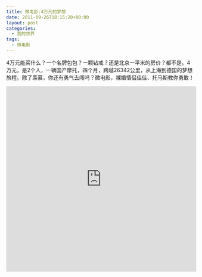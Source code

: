 ```yaml
---
title: 微电影:4万元的梦想
date: 2011-09-26T18:15:20+00:00
layout: post
categories:
  - 我的世界
tags:
  - 微电影
---
```

4万元能买什么？一个名牌包包？一颗钻戒？还是北京一平米的房价？都不是。4万元，是2个人，一辆国产摩托，四个月，跨越26342公里，从上海到德国的梦想旅程。除了羡慕，你还有勇气去闯吗？微电影，裸婚情侣佳佳、托马斯教你勇敢！

<iframe height=498 width=510 src='http://player.youku.com/embed/XMzAyNTk5Nzg0' frameborder=0 'allowfullscreen'></iframe>

